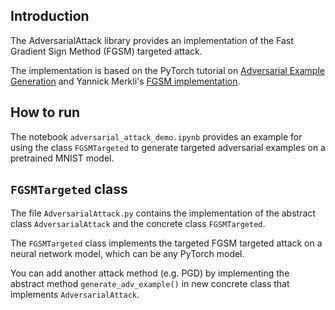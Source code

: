 ## Introduction
The AdversarialAttack library provides an implementation of the Fast Gradient Sign Method (FGSM) targeted attack.

The implementation is based on the PyTorch tutorial on [Adversarial Example Generation](https://pytorch.org/tutorials/beginner/fgsm_tutorial.html) 
and Yannick Merkli's [FGSM implementation](https://github.com/ymerkli/fgsm-attack).

## How to run
The notebook `adversarial_attack_demo.ipynb` provides an example for using the class `FGSMTargeted` to generate targeted adversarial examples on a pretrained MNIST model.

## `FGSMTargeted` class
The file `AdversarialAttack.py` contains the implementation of the abstract class `AdversarialAttack` and the concrete class `FGSMTargeted`.

The `FGSMTargeted` class implements the targeted FGSM targeted attack on a neural network model, which can be any PyTorch model.

You can add another attack method (e.g. PGD) by implementing the abstract method `generate_adv_example()` in new concrete class that implements `AdversarialAttack`.

